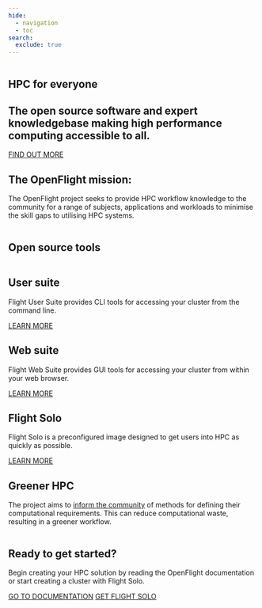 ```yaml
---
hide:
  - navigation
  - toc
search:
  exclude: true
---
```


<section id="landing-block" class="home-block no-tabs no-footer">
  <div id="home-image-container">
    <img
      id="home-image" 
      alt="" 
      src="assets/images/OF_home.svg"
    >
  </div>
  <div id="home-text">
    <h1 id="home-header">HPC for <span class="blue-text">everyone</span></h1>
    <h2 id="home-subheader">
      The open source software and expert knowledgebase making high performance computing accessible to all.
    </h2>
    <a class="button big-text" href="#mission-block">FIND OUT MORE</a>
  </div>
</section>
<section id="cloud-block" class="home-block">
  <img
    id="cloud-bar" 
    alt=""
    src="assets/images/cloud_bar.svg"
  >
</section>
<section id="mission-block" class="home-block">
  <div id="mission-text">
    <h1>The OpenFlight mission:</h1>
    <p class="tagline">
      The OpenFlight project seeks to provide HPC workflow knowledge 
      to the community for a range of subjects, applications and workloads 
      to minimise the skill gaps to utilising HPC systems.
    </p>
  </div>
  <img
    id="mission-bumcloud" 
    alt=""
    src="assets/images/bumcloud_white.svg"
  >
</section>
<section id="tools-block" class="home-block">
  <h1>Open source tools</h1>
  <div id="tools-container">
    <div class="tool">
      <img
        alt=""
        src="assets/images/user_suite.svg"
      >
      <div>
        <h2>User suite</h2>
        <p>
          Flight User Suite provides CLI tools for accessing your cluster from the command line. 
        </p>
      </div>
      <a class="button" href="docs/flight-environment/use-flight/flight-user-suite">LEARN MORE</a>
    </div>
    <div class="tool">
      <img
        alt=""
        src="assets/images/web_suite.svg"
      >
      <div>
        <h2>Web suite</h2>
        <p>
          Flight Web Suite provides GUI tools for accessing your cluster from within your web browser.
        </p>
      </div>
      <a class="button" href="docs/flight-environment/use-flight/flight-web-suite">LEARN MORE</a>
    </div>
    <div class="tool">
      <img
        alt=""
        src="assets/images/solo_logo.svg"
      >
      <div>
        <h2>Flight Solo</h2>
        <p>
          Flight Solo is a preconfigured image designed to get users into HPC as quickly as possible.
        </p>
      </div>
      <a class="button" href="solo">LEARN MORE</a>
    </div>
  </div>
</section>
<section id="green-block" class="home-block">
  <div id="green-container">
    <div id="green-text">
      <h1>Greener HPC</h1>
      <p class="tagline">
        The project aims to <a href="docs/greener-hpc/">inform the community</a> of methods for defining their 
        computational requirements. This can reduce computational waste, resulting 
        in a greener workflow.
      </p>
    </div>
    <img
      alt=""
      src="assets/images/green_hpc.svg"
    >
  </div>
</section>
<section id="ready-block" class="home-block">
  <div id="ready-container">
    <h1>Ready to get started?</h1>
    <p class="tagline">
      Begin creating your HPC solution by reading the OpenFlight documentation 
      or start creating a cluster with Flight Solo.
    </p>
    <div id="ready-buttons">
      <a class="button" href="docs">GO TO DOCUMENTATION</a>
      <a class="button" href="solo">GET FLIGHT SOLO</a>
    </div>
  </div>
</section>
<div id="home-footer-block" class="home-block footer">
  <img
    id="cloud-l" 
    alt=""
    class="cloud parting-cloud" src="assets/images/parting_cloud_l.svg"
  >
  <img
    alt=""
    id="home-footer-logo"
    src="assets/images/openflighthpc_grey.svg"
  >
  <img
    id="cloud-r" 
    alt=""
    class="cloud parting-cloud" src="assets/images/parting_cloud_r.svg"
  >
</div>
<div class="md-header__topic"></div>
